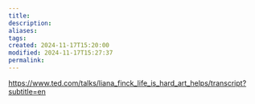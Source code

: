 ```yaml
---
title: 
description: 
aliases: 
tags: 
created: 2024-11-17T15:20:00
modified: 2024-11-17T15:27:37
permalink: 
---
```


https://www.ted.com/talks/liana_finck_life_is_hard_art_helps/transcript?subtitle=en
